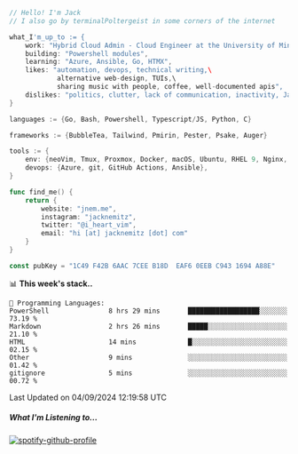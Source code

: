 ```go
// Hello! I'm Jack
// I also go by terminalPoltergeist in some corners of the internet

what_I'm_up_to := {
    work: "Hybrid Cloud Admin - Cloud Engineer at the University of Minnesota",
    building: "Powershell modules",
    learning: "Azure, Ansible, Go, HTMX",
    likes: "automation, devops, technical writing,\
            alternative web-design, TUIs,\
            sharing music with people, coffee, well-documented apis",
    dislikes: "politics, clutter, lack of communication, inactivity, Java",
}

languages := {Go, Bash, Powershell, Typescript/JS, Python, C}

frameworks := {BubbleTea, Tailwind, Pmirin, Pester, Psake, Auger}

tools := {
    env: {neoVim, Tmux, Proxmox, Docker, macOS, Ubuntu, RHEL 9, Nginx, DigitalOcean, Cloudflare},
    devops: {Azure, git, GitHub Actions, Ansible},
}

func find_me() {
    return {
        website: "jnem.me",
        instagram: "jacknemitz",
        twitter: "@i_heart_vim",
        email: "hi [at] jacknemitz [dot] com"
    }
}

const pubKey = "1C49 F42B 6AAC 7CEE B18D  EAF6 0EEB C943 1694 A88E"
```

<!--START_SECTION:waka-->
📊 **This week's stack..** 

```text
💬 Programming Languages: 
PowerShell               8 hrs 29 mins       ██████████████████░░░░░░░   73.19 % 
Markdown                 2 hrs 26 mins       █████░░░░░░░░░░░░░░░░░░░░   21.10 % 
HTML                     14 mins             █░░░░░░░░░░░░░░░░░░░░░░░░   02.15 % 
Other                    9 mins              ░░░░░░░░░░░░░░░░░░░░░░░░░   01.42 % 
gitignore                5 mins              ░░░░░░░░░░░░░░░░░░░░░░░░░   00.72 % 
```


 Last Updated on 04/09/2024 12:19:58 UTC
<!--END_SECTION:waka-->

##### What I'm Listening to...

[![spotify-github-profile](https://jnem.me/listening-item?maxAge=2592000)](https://jnem.me/listening)
